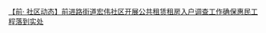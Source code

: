   
[【前· 社区动态】前进路街道宏伟社区开展公共租赁租房入户调查工作确保惠民工程落到实处](http://www.dianyue.me/archives/095/jdl7ubejtolan2ad/)
